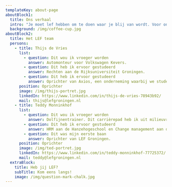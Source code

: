 ```yaml
---
templateKey: about-page
aboutBlock1:
  title: Ons verhaal
  intro: "Je moet lef hebben om te doen waar je blij van wordt. Voor ons is dat ondernemen: een heftige cocktail van adrenaline, enorme blunders en grootste successen, maar vooral heel veel lol. Dit is voor ons ook een manier van werken geworden, klein beginnen en stap-voor-stap iets groots creëren. Daar willen we andere mee inspireren."
  background: /img/coffee-cup.jpg
aboutBlock2:
  title: Het LEF team
  persons:
    - title: Thijs de Vries
      list: 
        - question: Dit wou ik vroeger worden
          answer: Automonteur voor Volkswagen Kevers.
        - question: Dit heb ik ervoor gestudeerd
          answer: Rechten aan de Rijksuniversiteit Groningen.
        - question: Dit heb ik ervoor gestudeerd
          answer: Oprichter van Axios, een onderneming waarbij we studenten inzetten als kistdragers.
      position: Oprichter
      image: /img/thijs-portret.jpg
      linkedIn: https://www.linkedin.com/in/thijs-de-vries-78943b92/
      mail: thijs@lefgroningen.nl
    - title: Teddy Monninkhof
      list: 
        - question: Dit wou ik vroeger worden
          answer: Dolfijnentrainer. Dit carrièrepad heb ik uit milieuvriendelijke overwegingen gestaakt.
        - question: Dit heb ik ervoor gestudeerd
          answer: HRM aan de Hanzehogeschool en Change management aan de Rijksuniversiteit Groningen.
        - question: Dit was mijn eerste baan
          answer: Oprichter van LEF Groningen.
      position: Oprichter
      image: /img/ted-portret.jpg
      linkedIn: https://www.linkedin.com/in/teddy-monninkhof-77725372/
      mail: teddy@lefgroningen.nl
  extraBlock:
    title: Heb jij LEF?
    subTitle: Kom eens langs!
    image: /img/question-mark-chalk.jpg
---
```

